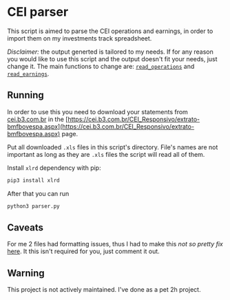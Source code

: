 # CEI parser
This script is aimed to parse the CEI operations and earnings, in order to import them on my investments track spreadsheet.

_Disclaimer:_ the output generted is tailored to my needs. If for any reason you would like to use this script and the output doesn't fit your needs, just change it. The main functions to change are: [`read_operations`](https://github.com/vquaiato/cei-parser/blob/master/parser.py#L70) and [`read_earnings`](https://github.com/vquaiato/cei-parser/blob/master/parser.py#L161).

## Running
In order to use this you need to download your statements from [cei.b3.com.br](http://cei.b3.com.br) in the [https://cei.b3.com.br/CEI_Responsivo/extrato-bmfbovespa.aspx](https://cei.b3.com.br/CEI_Responsivo/extrato-bmfbovespa.aspx) page. 

Put all downloaded `.xls` files in this script's directory. File's names are not important as long as they are `.xls` files the script will read all of them.

Install `xlrd` dependency with pip:
```bash
pip3 install xlrd
```

After that you can run 
```bash
python3 parser.py
```

## Caveats
For me 2 files had formatting issues, thus I had to make this _not so pretty fix_ [here](https://github.com/vquaiato/cei-parser/blob/master/parser.py#L6). It this isn't required for you, just comment it out.

## Warning
This project is not actively maintained. I've done as a pet 2h project.